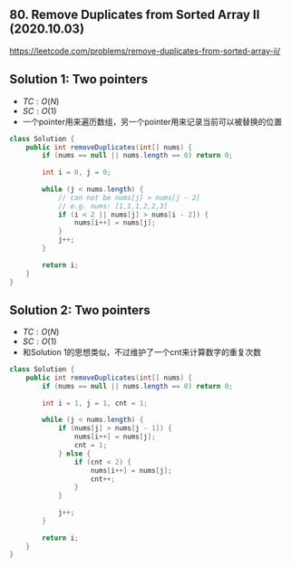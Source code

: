 ## 80. Remove Duplicates from Sorted Array II (2020.10.03)

https://leetcode.com/problems/remove-duplicates-from-sorted-array-ii/

## Solution 1: Two pointers

- $TC:O(N)$
- $SC:O(1)$
- 一个pointer用来遍历数组，另一个pointer用来记录当前可以被替换的位置

```java
class Solution {
    public int removeDuplicates(int[] nums) {
        if (nums == null || nums.length == 0) return 0;
        
        int i = 0, j = 0;
        
        while (j < nums.length) {
            // can not be nums[j] > nums[j - 2]
            // e.g. nums: [1,1,1,2,2,3]
            if (i < 2 || nums[j] > nums[i - 2]) {
                nums[i++] = nums[j];
            }
            j++;
        }
        
        return i;
    }
}
```

## Solution 2: Two pointers

- $TC:O(N)$
- $SC:O(1)$
- 和Solution 1的思想类似，不过维护了一个cnt来计算数字的重复次数

```java
class Solution {
    public int removeDuplicates(int[] nums) {
        if (nums == null || nums.length == 0) return 0;
        
        int i = 1, j = 1, cnt = 1;
        
        while (j < nums.length) {
            if (nums[j] > nums[j - 1]) {
                nums[i++] = nums[j];
                cnt = 1;
            } else {
                if (cnt < 2) {
                    nums[i++] = nums[j];
                    cnt++;
                }
            }
            
            j++;
        }
        
        return i;
    }
}
```

